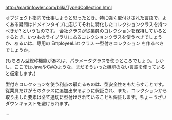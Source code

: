 http://martinfowler.com/bliki/TypedCollection.html

オブジェクト指向で仕事しようと思ったとき、特に強く型付けされた言語で、よくある疑問はドメインタイプに応じてそれに特化したコレクションクラスを持つべきか? というものです。
会社クラスが従業員のコレクションを保持しているとするとき、いつものライブラリにあるコレクションクラスを使うべきでしょうか、あるいは、専用の EmployeeList クラス --型付きコレクション を作るべきでしょうか。

(もちろん型総称機能があれば、パラメータクラスを使うところでしょう。しかし、ここではJavaやC#のような、まだそういった機能のない言語を使っていると仮定します。)

型付きコレクションを使う利点の最たるものは、型安全性をもたらすことです。従業員だけがそのクラスに追加出来るように保証され、また、コレクションから取り出した要素は全て適切に型付けされていることも保証します。ちょーうざいダウンキャストを避けられます。

...